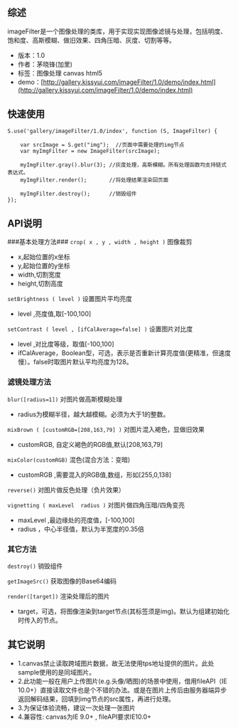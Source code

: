 ## 综述

imageFilter是一个图像处理的类库，用于实现实现图像滤镜与处理，包括明度、饱和度、高斯模糊、做旧效果、四角压暗、灰度、切割等等。

* 版本：1.0
* 作者：茅晓锋(加里)
* 标签：图像处理 canvas html5
* demo：[http://gallery.kissyui.com/imageFilter/1.0/demo/index.html](http://gallery.kissyui.com/imageFilter/1.0/demo/index.html)

## 快速使用

    S.use('gallery/imageFilter/1.0/index', function (S, ImageFilter) {

    	var srcImage = S.get("img");  //页面中需要处理的img节点
        var myImgFilter = new ImageFilter(srcImage); 

        myImgFilter.gray().blur(3); //灰度处理，高斯模糊。所有处理函数均支持链式表达式。
        myImgFilter.render();       //将处理结果渲染回页面

        myImgFilter.destroy();      //销毁组件
    });


## API说明

###基本处理方法###
`crop( x , y , width , height )` 图像裁剪

+ x,起始位置的x坐标
+ y,起始位置的y坐标
+ width,切割宽度
+ height,切割高度



`setBrightness ( level )` 设置图片平均亮度

+ level ,亮度值,取[-100,100]



`setContrast ( level , [ifCalAverage=false] )` 设置图片对比度

+ level ,对比度等级，取值[-100,100]
+ ifCalAverage，Boolean型，可选，表示是否重新计算亮度值(更精准，但速度慢）。false时取图片默认平均亮度为128。



### 滤镜处理方法
`blur([radius=1])` 对图片做高斯模糊处理

+ radius为模糊半径，越大越模糊。必须为大于1的整数。


`mixBrown ( [customRGB=[208,163,79] )` 对图片混入褐色，显做旧效果

+ customRGB, 自定义褐色的RGB值,默认[208,163,79]


`mixColor(customRGB)` 混色(混合方法：变暗)

+ customRGB ,需要混入的RGB值,数组，形如[255,0,138]


`reverse()`  对图片做反色处理（负片效果）


`vignetting ( maxLevel  radius )` 对图片做四角压暗/四角变亮

+ maxLevel ,最边缘处的亮度值，[-100,100]
+ radius ，中心半径值，默认为半宽度的0.35倍


### 其它方法
`destroy()` 销毁组件

`getImageSrc()` 获取图像的Base64编码

`render([target])` 渲染处理后的图片

+ target，可选，将图像渲染到target节点(其标签须是img)。默认为组建初始化时传入的节点。


## 其它说明

+ 1.canvas禁止读取跨域图片数据，故无法使用tps地址提供的图片。此处sample使用的是同域图片。
+ 2.此功能一般在用户上传图片(e.g.头像/晒图)的场景中使用，借用fileAPI（IE 10.0+）直接读取文件也是个不错的办法。或是在图片上传后由服务器端异步返回解码结果，回填到img节点的src属性，再进行处理。
+ 3.为保证体验流畅，建议一次处理一张图片
+ 4.兼容性: canvas为IE 9.0+ , fileAPI要求IE10.0+











